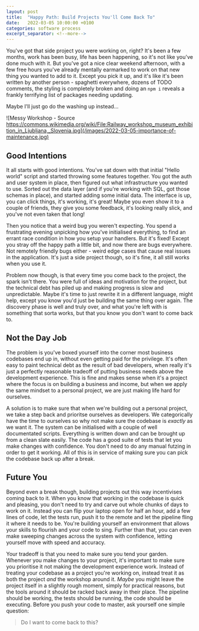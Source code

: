 ```yaml
---
layout: post
title:  "Happy Path: Build Projects You'll Come Back To"
date:   2022-03-05 10:00:00 +0100
categories: software process
excerpt_separator: <!--more-->
---
```

 
You've got that side project you were working on, right? It's been a few months, work has been busy, life has been happening, so it's not like you've done much with it. But you've got a nice clear weekend afternoon, with a few free hours you've already mentally earmarked to work on that new thing you wanted to add to it. Except you pick it up, and it's like it's been written by another person - spaghetti everywhere, dozens of TODO comments, the styling is completely broken and doing an `npm i` reveals a frankly terrifying list of packages needing updating.

Maybe I'll just go do the washing up instead...

![Messy Workshop - Source https://commons.wikimedia.org/wiki/File:Railway_workshop_museum_exhibition_in_Ljubljana,_Slovenia.jpg](/images/2022-03-05-importance-of-maintenance.jpg)

<!--more-->

## Good Intentions

It all starts with good intentions. You've sat down with that initial "Hello world" script and started throwing some features together. You got the auth and user system in place, then figured out what infrastructure you wanted to use. Sorted out the data layer (and if you're working with SQL, got those schemas in place), and started adding some initial data. The interface is up, you can click things, it's working, it's great! Maybe you even show it to a couple of friends, they give you some feedback, it's looking really slick, and you've not even taken that long!

Then you notice that a weird bug you weren't expecting. You spend a frustrating evening unpicking how you've initialised everything, to find an errant race condition in how you setup your handlers. But it's fixed! Except you stray off the happy path a little bit, and now there are bugs everywhere. Not remotely friendly bugs either - weird edge cases that cause real issues in the application. It's just a side project though, so it's fine, it all still works when you use it.

Problem now though, is that every time you come back to the project, the spark isn't there. You were full of ideas and motivation for the project, but the technical debt has piled up and making progress is slow and unpredictable. Maybe it's time to just rewrite it in a different language, might help, except you know you'd just be building the same thing over again. The discovery phase is well and truly over, and what you're left with is something that sorta works, but that you know you don't want to come back to.

## Not the Day Job

The problem is you've boxed yourself into the corner most business codebases end up in, without even getting paid for the privilege. It's often easy to paint technical debt as the result of bad developers, when really it's just a perfectly reasonable tradeoff of putting business needs above the development experience. This is fine and makes sense when it's a project where the focus is on building a business and income, but when we apply the same mindset to a personal project, we are just making life hard for ourselves.

A solution is to make sure that when we're building out a personal project, we take a step back and prioritse ourselves as developers. We categorically have the time to ourselves so why not make sure the codebase is *exactly* as we want it. The system can be initialised with a couple of well documentated scripts. Everything is written down and can be brought up from a clean slate easily. The code has a good suite of tests that let you make changes with confidence. You don't need to do any manual futzing in order to get it working. All of this is in service of making sure you can pick the codebase back up after a break.

## Future You

Beyond even a break though, building projects out this way incentivises coming back to it. When you know that working in the codebase is quick and pleasing, you don't need to try and carve out whole chunks of days to work on it. Instead you can flip your laptop open for half an hour, add a few lines of code, let the tests run, push it to the remote and let the pipeline fling it where it needs to be. You're building yourself an environment that allows your skills to flourish and your code to sing. Further than that, you can even make sweeping changes across the system with confidence, letting yourself move with speed and accuracy.

Your tradeoff is that you need to make sure you tend your garden. Whenever you make changes to your project, it's important to make sure you prioritise it not making the development experience work. Instead of treating your codebase as a project you're working on, instead treat it as both the project *and* the workshop around it. *Maybe* you might leave the project itself in a slightly rough moment, simply for practical reasons, but the tools around it should be racked back away in their place. The pipeline should be working, the tests should be running, the code should be executing. Before you push your code to master, ask yourself one simple question:

> Do I want to come back to this?